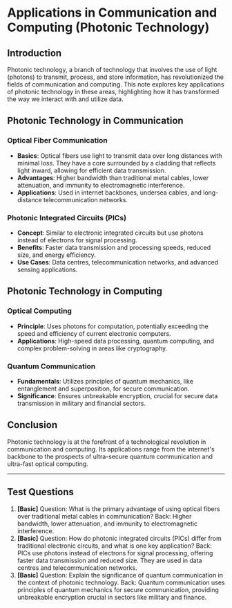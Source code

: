 # Applications in Communication and Computing (Photonic Technology)

## Introduction

Photonic technology, a branch of technology that involves the use of light (photons) to transmit, process, and store information, has revolutionized the fields of communication and computing. This note explores key applications of photonic technology in these areas, highlighting how it has transformed the way we interact with and utilize data.

## Photonic Technology in Communication

### Optical Fiber Communication
- **Basics**: Optical fibers use light to transmit data over long distances with minimal loss. They have a core surrounded by a cladding that reflects light inward, allowing for efficient data transmission.
- **Advantages**: Higher bandwidth than traditional metal cables, lower attenuation, and immunity to electromagnetic interference.
- **Applications**: Used in internet backbones, undersea cables, and long-distance telecommunication networks.

### Photonic Integrated Circuits (PICs)
- **Concept**: Similar to electronic integrated circuits but use photons instead of electrons for signal processing.
- **Benefits**: Faster data transmission and processing speeds, reduced size, and energy efficiency.
- **Use Cases**: Data centres, telecommunication networks, and advanced sensing applications.

## Photonic Technology in Computing

### Optical Computing
- **Principle**: Uses photons for computation, potentially exceeding the speed and efficiency of current electronic computers.
- **Applications**: High-speed data processing, quantum computing, and complex problem-solving in areas like cryptography.

### Quantum Communication
- **Fundamentals**: Utilizes principles of quantum mechanics, like entanglement and superposition, for secure communication.
- **Significance**: Ensures unbreakable encryption, crucial for secure data transmission in military and financial sectors.

## Conclusion

Photonic technology is at the forefront of a technological revolution in communication and computing. Its applications range from the internet's backbone to the prospects of ultra-secure quantum communication and ultra-fast optical computing. 

---

## Test Questions

1. **[Basic]** Question: What is the primary advantage of using optical fibers over traditional metal cables in communication? Back: Higher bandwidth, lower attenuation, and immunity to electromagnetic interference.
2. **[Basic]** Question: How do photonic integrated circuits (PICs) differ from traditional electronic circuits, and what is one key application? Back: PICs use photons instead of electrons for signal processing, offering faster data transmission and reduced size. They are used in data centres and telecommunication networks.
3. **[Basic]** Question: Explain the significance of quantum communication in the context of photonic technology. Back: Quantum communication uses principles of quantum mechanics for secure communication, providing unbreakable encryption crucial in sectors like military and finance.
